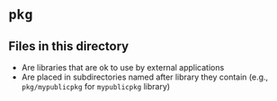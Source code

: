 <!-- File managed by repo-as-code, do not edit manually! -->
# `pkg`

## Files in this directory

- Are libraries that are ok to use by external applications
- Are placed in subdirectories named after library they contain (e.g., `pkg/mypublicpkg` for `mypublicpkg` library)

